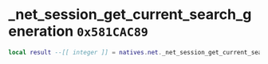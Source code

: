 # _net_session_get_current_search_generation `0x581CAC89`

```lua
local result --[[ integer ]] = natives.net._net_session_get_current_search_generation()
```